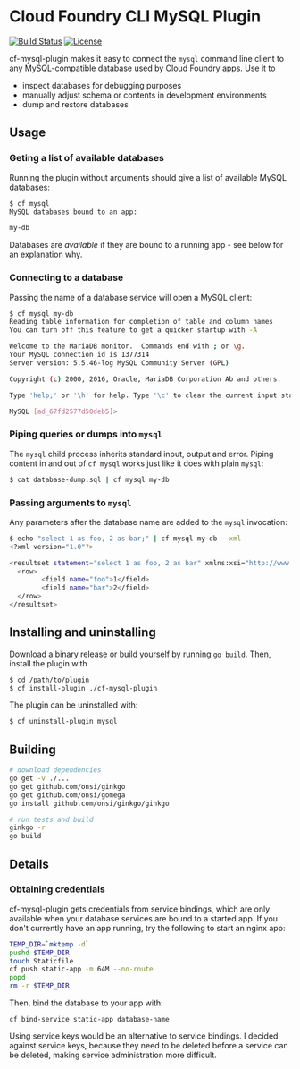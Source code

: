 # Cloud Foundry CLI MySQL Plugin

[![Build Status](https://travis-ci.org/andreasf/cf-mysql-plugin.svg?branch=master)](https://travis-ci.org/andreasf/cf-mysql-plugin)
[![License](https://img.shields.io/badge/License-Apache%202.0-blue.svg)](https://github.com/andreasf/cf-mysql-plugin/blob/master/LICENSE)

cf-mysql-plugin makes it easy to connect the `mysql` command line client to any MySQL-compatible database used by
Cloud Foundry apps. Use it to

* inspect databases for debugging purposes
* manually adjust schema or contents in development environments
* dump and restore databases

## Usage

### Geting a list of available databases

Running the plugin without arguments should give a list of available MySQL databases:

```bash
$ cf mysql
MySQL databases bound to an app:

my-db
```

Databases are *available* if they are bound to a running app - see below for an explanation why.


### Connecting to a database

Passing the name of a database service will open a MySQL client:

```bash
$ cf mysql my-db
Reading table information for completion of table and column names
You can turn off this feature to get a quicker startup with -A

Welcome to the MariaDB monitor.  Commands end with ; or \g.
Your MySQL connection id is 1377314
Server version: 5.5.46-log MySQL Community Server (GPL)

Copyright (c) 2000, 2016, Oracle, MariaDB Corporation Ab and others.

Type 'help;' or '\h' for help. Type '\c' to clear the current input statement.

MySQL [ad_67fd2577d50deb5]> 
```

### Piping queries or dumps into `mysql`

The `mysql` child process inherits standard input, output and error. Piping content in and out of `cf mysql` works
just like it does with plain `mysql`:

```bash
$ cat database-dump.sql | cf mysql my-db
```

### Passing arguments to `mysql`

Any parameters after the database name are added to the `mysql` invocation:

```bash
$ echo "select 1 as foo, 2 as bar;" | cf mysql my-db --xml
<?xml version="1.0"?>

<resultset statement="select 1 as foo, 2 as bar" xmlns:xsi="http://www.w3.org/2001/XMLSchema-instance">
  <row>
        <field name="foo">1</field>
        <field name="bar">2</field>
  </row>
</resultset>
```

## Installing and uninstalling

Download a binary release or build yourself by running `go build`. Then, install the plugin with

```bash
$ cd /path/to/plugin
$ cf install-plugin ./cf-mysql-plugin
```

The plugin can be uninstalled with:

```bash
$ cf uninstall-plugin mysql
```

## Building

```bash
# download dependencies
go get -v ./...
go get github.com/onsi/ginkgo
go get github.com/onsi/gomega
go install github.com/onsi/ginkgo/ginkgo

# run tests and build
ginkgo -r
go build
```

## Details

### Obtaining credentials

cf-mysql-plugin gets credentials from service bindings, which are only available when your database services are bound
to a started app. If you don't currently have an app running, try the following to start an nginx app:

```bash
TEMP_DIR=`mktemp -d`
pushd $TEMP_DIR
touch Staticfile
cf push static-app -m 64M --no-route
popd
rm -r $TEMP_DIR
```

Then, bind the database to your app with:

```
cf bind-service static-app database-name
```

Using service keys would be an alternative to service bindings. I decided against service keys, because they need to
be deleted before a service can be deleted, making service administration more difficult.

